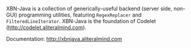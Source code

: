 XBN-Java is a collection of generically-useful backend (server side, non-GUI) programming utilities, featuring `RegexReplacer` and `FilteredLineIterator`. XBN-Java is the foundation of Codelet (http://codelet.aliteralmind.com).

Documentation: http://xbnjava.aliteralmind.com
